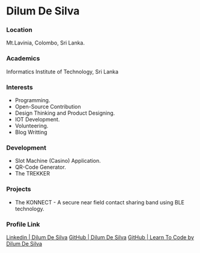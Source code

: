 # Dilum De Silva

### Location

Mt.Lavinia, Colombo, Sri Lanka.

### Academics

Informatics Institute of Technology, Sri Lanka

### Interests

- Programming.
- Open-Source Contribution
- Design Thinking and Product Designing.
- IOT Development.
- Volunteering.
- Blog Writting 

### Development

- Slot Machine (Casino) Application.
- QR-Code Generator.
- The TREKKER 

### Projects

- The KONNECT - A secure near field contact sharing band using BLE technology.

### Profile Link

[Linkedin | Dilum De Silva](https://www.linkedin.com/in/dilumdesilva95/)
[GitHub | Dilum De Silva](https://github.com/dilum1995)
[GitHub | Learn To Code by Dilum De Silva](http://dilumdesilva-ltc.blogspot.com/)
